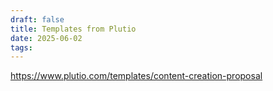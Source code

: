 ```yaml
---
draft: false
title: Templates from Plutio
date: 2025-06-02
tags:
---
```

https://www.plutio.com/templates/content-creation-proposal